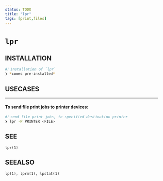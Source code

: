 ```yaml
---
status: TODO
title: "lpr"
tags: [print,files]
---
```


# `lpr`

## INSTALLATION


```bash
#ℹ︎ installation of `lpr`
❯ *comes pre-installed*
```


## USECASES

----
#### To send file print jobs to printer devices:


```bash
#ℹ︎ send file print jobs, to specified destination printer
❯ lpr -P PRINTER <FILE>
```



## SEE

    lpr(1)

## SEEALSO

    lp(1), lprm(1), lpstat(1)

